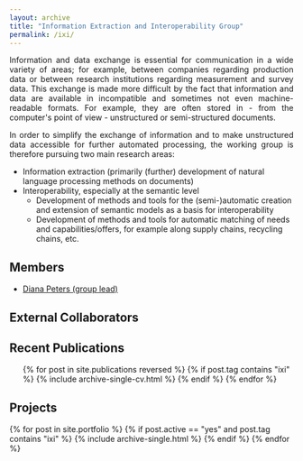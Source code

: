 ```yaml
---
layout: archive
title: "Information Extraction and Interoperability Group"
permalink: /ixi/
---
```


<p align="justify">
Information and data exchange is essential for communication in a wide variety of areas; for example, between companies regarding production data or between research institutions regarding measurement and survey data.
This exchange is made more difficult by the fact that information and data are available in incompatible and sometimes not even machine-readable formats. For example, they are often stored in - from the computer's point of view - unstructured or semi-structured documents.
</p>

<p align="justify">
In order to simplify the exchange of information and to make unstructured data accessible for further automated processing, the working group is therefore pursuing two main research areas:
 
* Information extraction (primarily (further) development of natural language processing methods on documents)
* Interoperability, especially at the semantic level
  * Development of methods and tools for the (semi-)automatic creation and extension of semantic models as a basis for interoperability
  * Development of methods and tools for automatic matching of needs and capabilities/offers, for example along supply chains, recycling chains, etc.
</p>

## Members

* [Diana Peters (group lead)](https://marcusparadies.github.io/dmt/members/~peters/)

## External Collaborators

## Recent Publications
  <ul>{% for post in site.publications reversed %}
    {% if post.tag contains "ixi" %}
      {% include archive-single-cv.html %}
    {% endif %}
  {% endfor %}</ul>
  

## Projects

{% for post in site.portfolio %}
  {% if post.active == "yes" and post.tag contains "ixi" %}
    {% include archive-single.html %}
  {% endif %}
{% endfor %}
